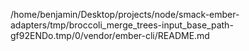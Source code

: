 /home/benjamin/Desktop/projects/node/smack-ember-adapters/tmp/broccoli_merge_trees-input_base_path-gf92ENDo.tmp/0/vendor/ember-cli/README.md